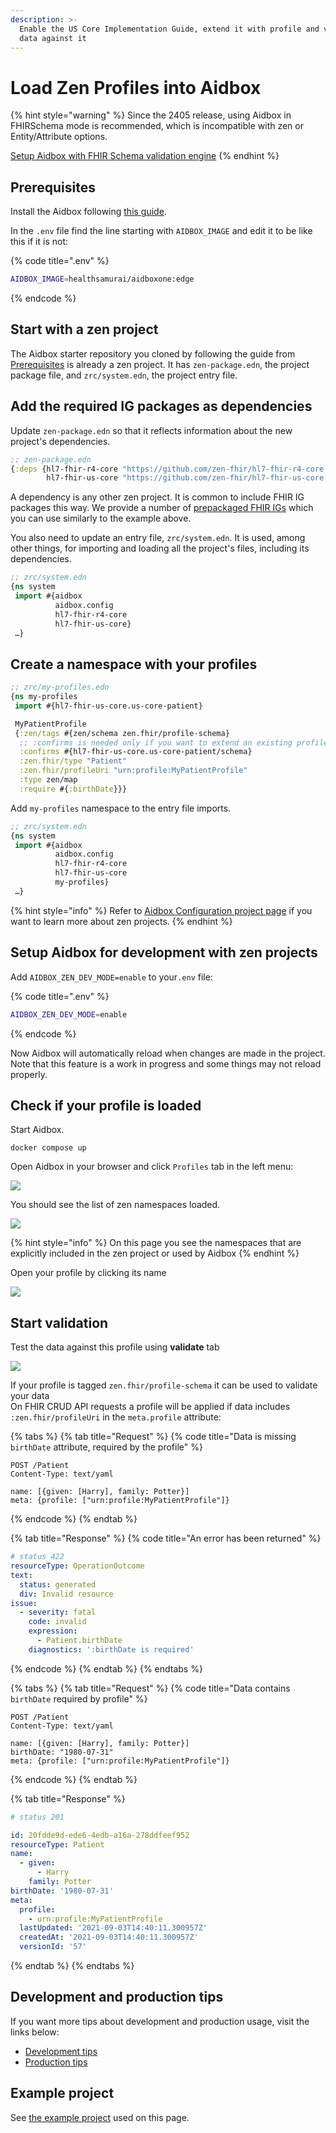 ```yaml
---
description: >-
  Enable the US Core Implementation Guide, extend it with profile and validate
  data against it
---
```


# Load Zen Profiles into Aidbox

{% hint style="warning" %}
Since the 2405 release, using Aidbox in FHIRSchema mode is recommended, which is incompatible with zen or Entity/Attribute options.

[Setup Aidbox with FHIR Schema validation engine](broken-reference)
{% endhint %}

## Prerequisites

Install the Aidbox following [this guide](broken-reference/).

In the `.env` file find the line starting with `AIDBOX_IMAGE` and edit it to be like this if it is not:

{% code title=".env" %}
```bash
AIDBOX_IMAGE=healthsamurai/aidboxone:edge
```
{% endcode %}

## Start with a zen project

The Aidbox starter repository you cloned by following the guide from [Prerequisites](extend-an-ig-with-a-custom-zen-profile.md#prerequisites) is already a zen project. It has `zen-package.edn`, the project package file, and `zrc/system.edn`, the project entry file.

## Add the required IG packages as dependencies

Update `zen-package.edn` so that it reflects information about the new project's dependencies.

```clojure
;; zen-package.edn
{:deps {hl7-fhir-r4-core "https://github.com/zen-fhir/hl7-fhir-r4-core.git"
        hl7-fhir-us-core "https://github.com/zen-fhir/hl7-fhir-us-core.git"}}
```

A dependency is any other zen project. It is common to include FHIR IG packages this way. We provide a number of [prepackaged FHIR IGs](https://github.com/orgs/zen-fhir/repositories) which you can use similarly to the example above.

You also need to update an entry file, `zrc/system.edn`. It is used, among other things, for importing and loading all the project's files, including its dependencies.

```clojure
;; zrc/system.edn
{ns system
 import #{aidbox
          aidbox.config
          hl7-fhir-r4-core
          hl7-fhir-us-core}
 …}
```

## Create a namespace with your profiles

```clojure
;; zrc/my-profiles.edn
{ns my-profiles
 import #{hl7-fhir-us-core.us-core-patient}

 MyPatientProfile
 {:zen/tags #{zen/schema zen.fhir/profile-schema}
  ;; :confirms is needed only if you want to extend an existing profile
  :confirms #{hl7-fhir-us-core.us-core-patient/schema}
  :zen.fhir/type "Patient"
  :zen.fhir/profileUri "urn:profile:MyPatientProfile"
  :type zen/map
  :require #{:birthDate}}}
```

Add `my-profiles` namespace to the entry file imports.

```clojure
;; zrc/system.edn
{ns system
 import #{aidbox
          aidbox.config
          hl7-fhir-r4-core
          hl7-fhir-us-core
          my-profiles}
 …}
```

{% hint style="info" %}
Refer to [Aidbox Configuration project page](../aidbox-zen-lang-project/README.md) if you want to learn more about zen projects.
{% endhint %}

## Setup Aidbox for development with zen projects

Add `AIDBOX_ZEN_DEV_MODE=enable` to your`.env` file:

{% code title=".env" %}
```bash
AIDBOX_ZEN_DEV_MODE=enable
```
{% endcode %}

Now Aidbox will automatically reload when changes are made in the project. Note that this feature is a work in progress and some things may not reload properly.

## Check if your profile is loaded

Start Aidbox.

```
docker compose up
```

Open Aidbox in your browser and click `Profiles` tab in the left menu:

![](../../../../../.gitbook/assets/933f22cc-01ba-4360-ad12-25740507c1d5.png)

You should see the list of zen namespaces loaded.

![](../../../../../.gitbook/assets/83831180-ea97-4757-8429-470369ff856e.png)

{% hint style="info" %}
On this page you see the namespaces that are explicitly included in the zen project or used by Aidbox
{% endhint %}

Open your profile by clicking its name

![](../../../../../.gitbook/assets/1cc50e54-b61a-4043-ab71-8351bd27244e.png)

## Start validation

Test the data against this profile using **validate** tab

![](../../../../.gitbook/assets/ababb707-285c-41f4-8344-25779c02033a.png)

If your profile is tagged `zen.fhir/profile-schema` it can be used to validate your data\
On FHIR CRUD API requests a profile will be applied if data includes `:zen.fhir/profileUri` in the `meta.profile` attribute:

{% tabs %}
{% tab title="Request" %}
{% code title="Data is missing `birthDate` attribute, required by the profile" %}
```http
POST /Patient
Content-Type: text/yaml

name: [{given: [Harry], family: Potter}]
meta: {profile: ["urn:profile:MyPatientProfile"]}
```
{% endcode %}
{% endtab %}

{% tab title="Response" %}
{% code title="An error has been returned" %}
```yaml
# status 422
resourceType: OperationOutcome
text:
  status: generated
  div: Invalid resource
issue:
  - severity: fatal
    code: invalid
    expression:
      - Patient.birthDate
    diagnostics: ':birthDate is required'
```
{% endcode %}
{% endtab %}
{% endtabs %}

{% tabs %}
{% tab title="Request" %}
{% code title="Data contains `birthDate` required by profile" %}
```http
POST /Patient
Content-Type: text/yaml

name: [{given: [Harry], family: Potter}]
birthDate: "1980-07-31"
meta: {profile: ["urn:profile:MyPatientProfile"]}
```
{% endcode %}
{% endtab %}

{% tab title="Response" %}
```yaml
# status 201

id: 20fdde9d-ede6-4edb-a16a-278ddfeef952
resourceType: Patient
name:
  - given:
      - Harry
    family: Potter
birthDate: '1980-07-31'
meta:
  profile:
    - urn:profile:MyPatientProfile
  lastUpdated: '2021-09-03T14:40:11.300957Z'
  createdAt: '2021-09-03T14:40:11.300957Z'
  versionId: '57'
```
{% endtab %}
{% endtabs %}

## Development and production tips

If you want more tips about development and production usage, visit the links below:

* [Development tips](../aidbox-zen-lang-project/setting-up-a-configuration-project.md#tips-for-local-development)
* [Production tips](../aidbox-zen-lang-project/setting-up-a-configuration-project.md#tips-for-production)

## Example project

See [the example project](https://github.com/Aidbox/devbox/commit/431b14170f867f77f90779d4ff870d74c051c844) used on this page.
